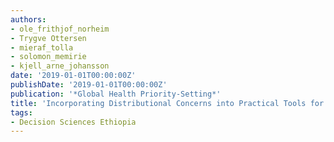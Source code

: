 ```yaml
---
authors:
- ole_frithjof_norheim
- Trygve Ottersen
- mieraf_tolla
- solomon_memirie
- kjell_arne_johansson
date: '2019-01-01T00:00:00Z'
publishDate: '2019-01-01T00:00:00Z'
publication: '*Global Health Priority-Setting*'
title: 'Incorporating Distributional Concerns into Practical Tools for Priority-Setting'
tags:
- Decision Sciences Ethiopia
---
```

